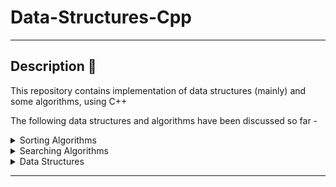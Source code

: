 # Data-Structures-Cpp

---

## Description 📝

This repository contains implementation of data structures (mainly) and some algorithms, using C++

The following data structures and algorithms have been discussed so far -

<details>
    <summary> Sorting Algorithms
    </summary>
    <ul type = "disc">
        <li>  Bubble sort (✔) </a>
        <li>  Insertion sort (✔) </a>
        <li>  Selection sort (✔) </a>
    </ul>
</details>

<details>
    <summary> Searching Algorithms
    </summary>
        <ul type = "disc">
            <li> Binary Search (✔) </a>
            <li> Linear Search (✔)</a>
        </ul>

</details>
<details>
    <summary> Data Structures
    </summary>
        <ul type = "disc">
            <li> Matrices </a> 
            <ul>
                <li>  Diagonal Matrix (✔) 
                <li>  Lower Triangular Matrix (✔) 
                <li>  Symmetric Matrix (✔) 
                <li>  Tridiagonal Matrix (✔) 
                <li>  Upper Triangular Matrix (✔) 
            </ul>
            <li> Linked List (✔)
                <ul type = "circle">
                    <li> Sorted Singly Linked List (✔)
                </ul>
            <li> Doubly Linked List (✔)
            <li> Stack(✔)
                <ul type = "circle">
                    <li> Using array (✔)
                    <li> Using linked list (❌)
                </ul>
        </ul>

</details>

---
